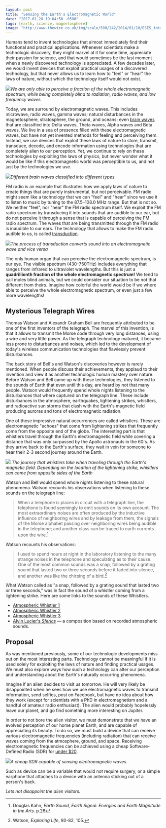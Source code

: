 ```yaml
---
layout: post
title: "Sensing the Earth's Electromagnetic World"
date: "2017-01-28 19:04:50 -0500"
tags: [earth, science, magnetosphere]
image: "http://www.thewire.co.uk/img/scale/500/242/2014/01/10/ESES_intro-15.jpg"
---
```


Humans tend to invent technologies that almost immediately find their functional and practical applications. Whenever scientists make a technologic discovery, they might marvel at it for some time, appreciate their passion for science, and that would sometimes be the last moment when a newly discovered technology is appreciated. A few decades later, we would invent devices that exploit practical usages of a discovered technology, but that never allows us to learn how to "feel" or "hear" the laws of nature, without which the technology itself would not exist.

![](http://www.solarlightaustralia.com.au/wp-content/uploads/2013/02/The-Electromagnetic-Spectrum.jpg)*We are only able to perceive a fraction of the whole electromagnetic spectrum, while being completely blind to radiation, radio waves, and low frequency waves*

Today, we are surround by electromagnetic waves. This includes microwave, radio waves, gamma waves; natural disturbances in the magnetosphere, stratosphere, the ground, and oceans; even [brain waves](https://en.wikipedia.org/wiki/Neural_oscillation) that are classified into Delta waves, Theta waves, Alpha waves and Beta waves. We live in a sea of presence filled with these electromagnetic waves, but have not yet invented methods for feeling and perceiving them. Instead, we use devices that exploit these laws of nature to store, transmit, transduce, decode, and encode information using technologies that are completely alien to our perception. Yet, we continue to rely on these technologies by exploiting the laws of physics, but never wonder what it would be like if this electromagnetic world was perceptible to us, and not just by the technologies we use.

![](https://1.bp.blogspot.com/-FGQ8keb-0oY/T3qnzB9dWZI/AAAAAAAAAB0/YA2l33S_kJ8/s1600/Brain_waves_large.gif.jpg)*Different brain waves classified into different types*

FM radio is an example that illustrates how we apply laws of nature to create things that are purely instrumental, but not perceivable. FM radio might seem like a technology that we can "feel" and "hear" since we use it to listen to music by tuning to the 87.5–108.0 MHz range. But that is not so. We neither "feel", nor "hear" the FM radio spectrum itself. We exploit the FM radio spectrum by transducing it into sounds that are audible to our ear, but do not perceive it through a sense that is capable of perceiving the FM radio spectrum. The waves that are being transmitted through the FM radio is inaudible to our ears. The technology that allows to make the FM radio audible to us, is called [transduction](https://en.wikipedia.org/wiki/Transducer).

![](https://upload.wikimedia.org/wikipedia/commons/thumb/4/46/Signal_processing_system.png/700px-Signal_processing_system.png)*The process of transduction converts sound into an electromagnetic wave and vice versa*

The only human organ that can perceive the electromagnetic spectrum, is our eye. The visible spectrum (430–750THz) includes everything that ranges from infrared to ultraviolet wavelengths. But this is just a **quadrillionth fraction of the whole electromagnetic spectrum!** We tend to call moles blind animals, but we could consider our situation to be not that different from theirs. Imagine how colorful the world would be if we where able to perceive the whole electromagnetic spectrum, or even just a few more wavelengths!

## Mysterious Telegraph Wires

Thomas Watson and Alexandr Graham Bell are frequently attributed to be one of the first inventors of the telegraph. The marvel of this invention, is that it allows to transmit the Morse code through very long distances, using a wire and very little power. As the telegraph technology matured, it became less prone to disturbances and noises, which led to the development of today's wireless communication technologies that flawlessly prevent disturbances.

The back story of Bell's and Watson's discoveries however is rarely mentioned. When people discuss their achievements, they applaud to their invention and view it as another technologic human mastery over nature. Before Watson and Bell came up with these technologies, they listened to the sounds of Earth that even until this day, are heard by not that many people. Watson would frequently spend whole nights listening to the disturbances that where captured on the telegraph line. These include disturbances in the atmosphere, earthquakes, lightening strikes, whistlers, and radioactive sun storms that clash with the Earth's magnetic field producing auroras and tons of electromagnetic radiation.

One of these impressive natural occurrences are called whistlers. These are electromagnetic "echoes" that come from lightening strikes that frequently come from the opposite end of the globe. The interesting part is that whistlers travel through the Earth's electromagnetic field while covering a distance that was only surpassed by the Apollo astronauts in the 60's. As they arrive back to the Earth's surface, they wait in vein for someone to hear their 2-3 second journey around the Earth.

![](http://www.thewire.co.uk/img/scale/500/242/2014/01/10/ESES_intro-15.jpg) *The journey that whistlers take when traveling through the Earth's magnetic field. Depending on the location of the lightening strike, whistlers can come from opposite sides of the Earth*

Watson and Bell would spend whole nights listening to these natural phenomena. Watson recounts his observations when listening to these sounds on the telegraph line:

> When a telephone is places in circuit with a telegraph line, the telephone is found seemingly to emit sounds on its own account. The most extraordinary noises are often produced by the inductive influence of neighboring wires and by leakage from them, the signals of the Morse alphabet passing over neighboring wires being audible in the telephone; and another class can be traced to earth currents upon the wire.[^b0b664f7]


Watson recounts his observations:

> I used to spend hours at night in the laboratory listening to the many strange noises in the telephone and speculating as to their cause. One of the most common sounds was a snap, followed by a grating sound that lasted two or three seconds before it faded into silence, and another was like the chirping of a bird.[^c09fd1f6]


What Watson called as "a snap, followed by a grating sound that lasted two or three seconds," was in fact the sound of a whistler coming from a lightening strike. Here are some links to the sounds of these Whistlers.

- [Atmospheric Whistler 1](https://youtu.be/UVXw7NNDmTE)
- [Atmospheric Whistler 2](https://youtu.be/migvI1mCchc)
- [Atmospheric Whistler 3](https://youtu.be/O7FgzFOTAzo)
- [Alvin Lucier's *Sferics*](https://youtu.be/rxUvMl_IxoQ) — a composition based on recorded atmospheric sounds.

## Proposal

As was mentioned previously, some of our technologic developments miss out on the most interesting parts. Technology cannot be meaningful if it is used solely for exploiting the laws of nature and finding practical usages. We must also explore ways how such a technology can alter our perception and understanding about the Earth's naturally occurring phenomena.

Imagine if an alien decides to visit us tomorrow. He will very likely be disappointed when he sees how we use electromagnetic waves to transmit information, send selfies, post on Facebook, but have no idea about how they work (except for scientists with a PhD in electromagnetism and a handful of amateur radio enthusiast). The alien would probably hopelessly leave our planet, and go find something more interesting on Jupiter.

In order to not bore the alien visitor, we must demonstrate that we have an evolved perception of our home planet Earth, and are capable of appreciating its beauty. To do so, we must build a device that can receive various electromagnetic frequencies (including radiation) that can receive waves coming from the atmosphere, ground, and space. Receiving electromagnetic frequencies can be achieved using a cheap Software-Defined Radio (SDR) for [under $20](http://a.co/dvElxBu).

![](https://images-na.ssl-images-amazon.com/images/I/813RlkxbwRL._SL1500_.jpg)*A cheap SDR capable of sensing electromagnetic waves.*

Such as device can be a variable that would not require surgery, or a simple earphone that attaches to a device with an antenna sticking out of a person's back.

*Lets not disappoint the alien visitors.*

[^b0b664f7]: Douglas Kahn, *Earth Sound, Earth Signal: Energies and Earth Magnitude in the Arts.* p.26
[^c09fd1f6]: Watson, *Exploring Life*, 80-82, 105.
